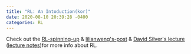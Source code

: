 ```yaml
---
title: "RL: An Intoduction(kor)"
date: 2020-08-10 20:39:28 -0400
categories: RL
---
```


Check out the [RL-spinning-up] & [lilianweng's-post] & [David Silver's lecture] ([lecture notes])for more info about RL.

[RL-spinning-up]: https://spinningup.openai.com/en/latest/index.html
[lilianweng's-post]: https://lilianweng.github.io/lil-log/2018/02/19/a-long-peek-into-reinforcement-learning.html
[David Silver's lecture]: https://www.youtube.com/watch?v=2pWv7GOvuf0&list=PLqYmG7hTraZDM-OYHWgPebj2MfCFzFObQ
[lecture notes]: https://www.davidsilver.uk/teaching/
